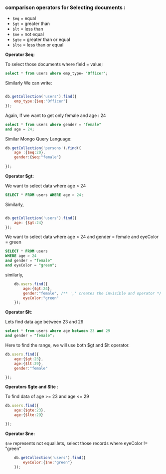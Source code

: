 ### comparison operators for Selecting documents :

- `$eq`  = equal
- `$gt`  = greater than 
- `$lt`  = less than
- `$ne`  = not equal
- `$gte` = greater than or equal
- `$lte` = less than or equal


**Operator $eq**: 

To select those documents where field = value;

```sql
select * from users where emp_type= "Officer";

```

Similarly We can write:

```javascript

db.getCollection('users').find({
    emp_type:{$eq:"Officer"}
});

```


Again, If we want to get only female and age : 24

```sql
select * from users where gender = "female"
and age = 24;
```

Similar Mongo Query Language:

```javascript
db.getCollection('persons').find({
    age :{$eq:20},
    gender:{$eq:"female"}
    
});

```

**Operator $gt:** 

We want to select data where age > 24

```sql
SELECT * FROM users WHERE age > 24;
```

Similarly,

```javascript

db.getCollection('users').find({
    age: {$gt:24}
});

```

We want to select data where age > 24 and gender  = female
and eyeColor = green

```sql
SELECT * FROM users 
WHERE age > 24 
and gender = "female"
and eyeColor = "green";
```

similarly,

```javascript
    db.users.find({
        age:{$gt:24},
        gender:"female", /** ',' creates the invisible and operator */
        eyeColor:"green"
    });
```


**Operator $lt**: 

Lets find data age between 23 and 29

```sql
select * from users where age between 23 and 29 
and gender = "female";
```

Here to find the range, we will use both $gt and $lt operator.

```javascript
db.users.find({
    age:{$gt:23},
    age:{$lt:29},
    gender:"female"

});

```

**Operators $gte and $lte** :

To find data of age  >= 23 and age <= 29

```javascript
db.users.find({
    age:{$gte:23},
    age:{$lte:29}

});

```
**Operator $ne:**

`$ne` represents not equal.lets, select those records where eyeColor != "green"

```javascript
    db.getCollection('users').find({
        eyeColor:{$ne:"green"}
    });

```



